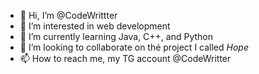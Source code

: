- 👋 Hi, I’m @CodeWrittter
- 👀 I’m interested in web development
- 🌱 I’m currently learning Java, C++, and Python
- 💞️ I’m looking to collaborate on thé project I called *Hope*
- 📫 How to reach me, my TG account @CodeWritter

<!---
CodeWrittter/CodeWrittter is a ✨ special ✨ repository because its `README.md` (this file) appears on your GitHub profile.
You can click the Preview link to take a look at your changes.
--->
